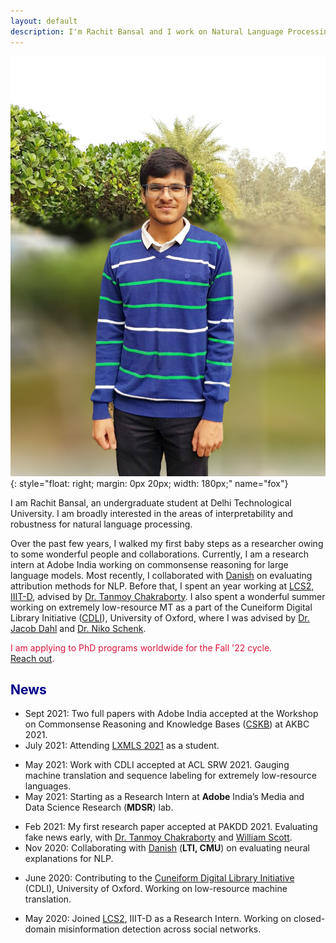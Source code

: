 ```yaml
---
layout: default
description: I'm Rachit Bansal and I work on Natural Language Processing. More details inside!
---
```


<!-- (comment) the image below can be found in img folder of this very project-->
![i_am_rachit](./img/people/me.png){: style="float: right; margin: 0px 20px; width: 180px;" name="fox"}


<!-- <a href= onMouseOver="document.readmore_1.src='/img/people/foxie.jpeg';" onMouseOut="document.readmore_1.src='/img/people/lena-min.png';">
<img src="/img/people/lena-min.png" name="readmore_1" width=204px height=240px></a> -->


I am Rachit Bansal, an undergraduate student at Delhi Technological University. I am broadly interested in the areas of interpretability and robustness for natural language processing.

Over the past few years, I walked my first baby steps as a researcher owing to some wonderful people and collaborations. Currently, I am a research intern at Adobe India working on commonsense reasoning for large language models. Most recently, I collaborated with [Danish](https://www.cs.cmu.edu/~ddanish/]) on evaluating attribution methods for NLP. Before that, I spent an year working at [LCS2, IIIT-D](https://lcs2.iiitd.edu.in), advised by [Dr. Tanmoy Chakraborty](http://faculty.iiitd.ac.in/~tanmoy/). I also spent a wonderful summer working on extremely low-resource MT as a part of the Cuneiform Digital Library Initiative ([CDLI](https://cdli.ucla.edu/)), University of Oxford, where I was advised by [Dr. Jacob Dahl](https://www.wolfson.ox.ac.uk/person/jacob-dahl) and [Dr. Niko Schenk](https://www.english-linguistics.de/nschenk/).

<span style="color:Crimson">I am applying to PhD programs worldwide for the Fall '22 cycle.</span> <br>
<span style="color:Crimson">[Reach out](mailto:rachitbansal2500@gmail.com).</span>

## <span style="color:darkblue">News </span>

* Sept 2021:    Two full papers with Adobe India accepted at the Workshop on Commonsense Reasoning and Knowledge Bases ([CSKB](https://akbc-cskb.github.io/)) at AKBC 2021.  
* July 2021:    Attending [LXMLS 2021](http://lxmls.it.pt/2021/) as a student.
<!-- * June 2021:    Volunteering at NAACL 2021. -->
* May 2021:     Work with CDLI accepted at ACL SRW 2021. Gauging machine translation and sequence labeling for extremely low-resource languages. 
* May 2021:     Starting as a Research Intern at **Adobe** India’s Media and Data Science Research (**MDSR**) lab.
<!-- * May 2021:     Volunteering at ICLR 2021. -->
* Feb 2021:     My first research paper accepted at PAKDD 2021. Evaluating fake news early, with [Dr. Tanmoy Chakraborty](http://faculty.iiitd.ac.in/~tanmoy/) and [William Scott](https://www.linkedin.com/in/williamscottp/).
* Nov 2020:     Collaborating with [Danish](https://www.cs.cmu.edu/~ddanish/) (**LTI, CMU**) on evaluating neural explanations for NLP.
<!-- * Nov 2020:     Volunteering at EMNLP 2020. -->
* June 2020:    Contributing to the [Cuneiform Digital Library Initiative](https://cdli.ucla.edu/) (CDLI), University of Oxford. Working on low-resource machine translation.
<!-- * June 2020:    Volunteering at ACL 2020. -->
* May 2020:     Joined [LCS2](http://lcs2.iiitd.edu.in/), IIIT-D as a Research Intern. Working on closed-domain misinformation detection across social networks.
<!-- * May 2019:     Serving as a Teaching Assistant for the Machine Learning course at Coding Blocks. With [Prateek](http://www.prateeknarang.com/) and [Manu](https://www.manuspillai.in/). -->
